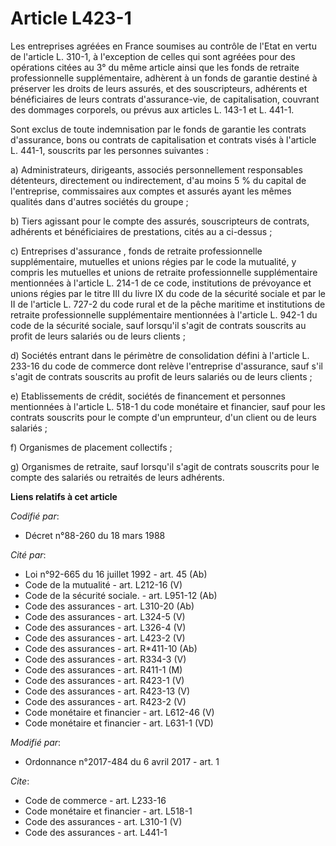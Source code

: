 # Article L423-1

Les entreprises agréées en France soumises au contrôle de l'Etat en vertu de l'article L. 310-1, à l'exception de celles qui
sont agréées pour des opérations citées au 3° du même article ainsi que les fonds de retraite professionnelle supplémentaire,
adhèrent à un fonds de garantie destiné à préserver les droits de leurs assurés, et des souscripteurs, adhérents et
bénéficiaires de leurs contrats d'assurance-vie, de capitalisation, couvrant des dommages corporels, ou prévus aux articles
L. 143-1 et L. 441-1.

Sont exclus de toute indemnisation par le fonds de garantie les contrats d'assurance, bons ou contrats de capitalisation et
contrats visés à l'article L. 441-1, souscrits par les personnes suivantes :

a) Administrateurs, dirigeants, associés personnellement responsables détenteurs, directement ou indirectement, d'au moins 5
% du capital de l'entreprise, commissaires aux comptes et assurés ayant les mêmes qualités dans d'autres sociétés du groupe ;

b) Tiers agissant pour le compte des assurés, souscripteurs de contrats, adhérents et bénéficiaires de prestations, cités au
a ci-dessus ;

c) Entreprises d'assurance , fonds de retraite professionnelle supplémentaire, mutuelles et unions régies par le code la
mutualité, y compris les mutuelles et unions de retraite professionnelle supplémentaire mentionnées à l'article L. 214-1 de
ce code, institutions de prévoyance et unions régies par le titre III du livre IX du code de la sécurité sociale et par le II
de l'article L. 727-2 du code rural et de la pêche maritime et institutions de retraite professionnelle supplémentaire
mentionnées à l'article L. 942-1 du code de la sécurité sociale, sauf lorsqu'il s'agit de contrats souscrits au profit de
leurs salariés ou de leurs clients ;

d) Sociétés entrant dans le périmètre de consolidation défini à l'article L. 233-16 du code de commerce dont relève
l'entreprise d'assurance, sauf s'il s'agit de contrats souscrits au profit de leurs salariés ou de leurs clients ;

e) Etablissements de crédit, sociétés de financement et personnes mentionnées à l'article L. 518-1 du code monétaire et
financier, sauf pour les contrats souscrits pour le compte d'un emprunteur, d'un client ou de leurs salariés ;

f) Organismes de placement collectifs ;

g) Organismes de retraite, sauf lorsqu'il s'agit de contrats souscrits pour le compte des salariés ou retraités de leurs
adhérents.

**Liens relatifs à cet article**

_Codifié par_:

  - Décret n°88-260 du 18 mars 1988

_Cité par_:

  - Loi n°92-665 du 16 juillet 1992 - art. 45 (Ab)
  - Code de la mutualité - art. L212-16 (V)
  - Code de la sécurité sociale. - art. L951-12 (Ab)
  - Code des assurances - art. L310-20 (Ab)
  - Code des assurances - art. L324-5 (V)
  - Code des assurances - art. L326-4 (V)
  - Code des assurances - art. L423-2 (V)
  - Code des assurances - art. R*411-10 (Ab)
  - Code des assurances - art. R334-3 (V)
  - Code des assurances - art. R411-1 (M)
  - Code des assurances - art. R423-1 (V)
  - Code des assurances - art. R423-13 (V)
  - Code des assurances - art. R423-2 (V)
  - Code monétaire et financier - art. L612-46 (V)
  - Code monétaire et financier - art. L631-1 (VD)

_Modifié par_:

  - Ordonnance n°2017-484 du 6 avril 2017 - art. 1

_Cite_:

  - Code de commerce - art. L233-16
  - Code monétaire et financier - art. L518-1
  - Code des assurances - art. L310-1 (V)
  - Code des assurances - art. L441-1
